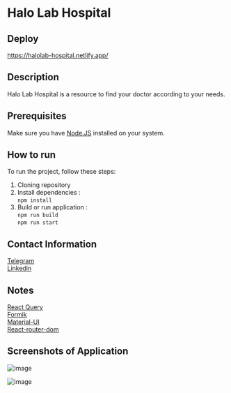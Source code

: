 # Halo Lab Hospital

## Deploy
https://halolab-hospital.netlify.app/

## Description
Halo Lab Hospital is a resource to find your doctor according to your needs.

## Prerequisites
Make sure you have [Node.JS](https://nodejs.org/en) installed on your system.

## How to run
To run the project, follow these steps:
1. Cloning repository
2. Install dependencies :<br/>
`npm install`
3. Build or run application :<br/>
`npm run build`<br/>
`npm run start`

## Contact Information
[Telegram](https://t.me/Nebuddha_Dev)<br/>
[Linkedin](https://www.linkedin.com/in/maksymkuzmych/)

## Notes
[React Query](https://reactdev.ru/libs/react-query/)<br/>
[Formik](https://formik.org/)<br/>
[Material-UI](https://mui.com/)<br/>
[React-router-dom](https://reactrouter.com/en/main)

## Screenshots of Application
![image](https://github.com/MaksymKuzmych/halolab/assets/94698037/52eedeb6-f47d-431f-9767-491e24d392a8)

![image](https://github.com/MaksymKuzmych/halolab/assets/94698037/269ceb2a-f0ac-42fc-91b8-a593c30da9de)

